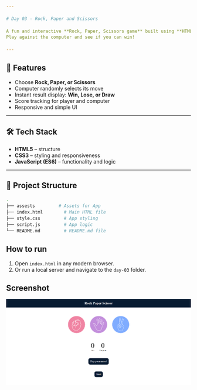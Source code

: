 ```yaml
---

# Day 03 - Rock, Paper and Scissors

A fun and interactive **Rock, Paper, Scissors game** built using **HTML, CSS, and JavaScript**.  
Play against the computer and see if you can win! 

---
```


## 🚀 Features
- Choose **Rock, Paper, or Scissors**  
- Computer randomly selects its move  
- Instant result display: **Win, Lose, or Draw**  
- Score tracking for player and computer  
- Responsive and simple UI  

---

## 🛠️ Tech Stack
- **HTML5** – structure  
- **CSS3** – styling and responsiveness  
- **JavaScript (ES6)** – functionality and logic  

---

## 📂 Project Structure
```bash
.
├── assests         # Assets for App
├── index.html        # Main HTML file
├── style.css         # App styling
├── script.js         # App logic
└── README.md         # README.md file
```

## How to run
1. Open `index.html` in any modern browser.  
2. Or run a local server and navigate to the `day-03` folder.  

## Screenshot
![Day 03 Screenshot](./assets/day-03.png)
